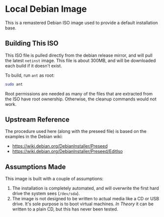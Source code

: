 # Local Debian Image

This is a remastered Debian ISO image used to provide a default installation
base.

## Building This ISO

This ISO file is pulled directly from the debian release mirror, and will pull
the latest `netinst` image.  This file is about 300MB, and will be downloaded
each build if it doesn't exist.

To build, run `ant` as root:

```bash
sudo ant
```

Root permissions are needed as many of the files that are extracted from the ISO
have root ownership.  Otherwise, the cleanup commands would not work.

## Upstream Reference

The procedure used here (along with the preseed file) is based on the examples
in the Debian wiki:

* https://wiki.debian.org/DebianInstaller/Preseed
* https://wiki.debian.org/DebianInstaller/Preseed/EditIso

## Assumptions Made

This image is built with a couple of assumptions:

1) The installation is completely automated, and will overwrite the first hard
   drive the system sees (`/dev/sda`).
2) The image is not designed to be written to actual media like a CD or USB
   drive.  It's sole purpose is to boot virtual machines.  _In Theory_ it can be
   written to a plain CD, but this has never been tested.
